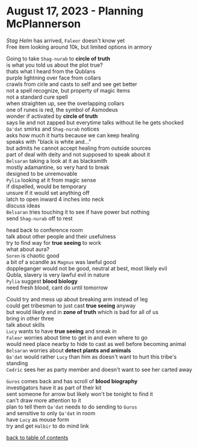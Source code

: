 # August 17, 2023 - Planning McPlannerson

_Stag Helm_ has arrived, `Faleor` doesn't know yet  
Free item looking around 10k, but limited options in armory  

Going to take `Shag-nurab` to **circle of truth**  
is what you told us about the plot true?  
thats what I heard from the Qublans  
purple lightning over face from collars  
crawls from cirle and casts to self and see get better  
not a spell recognize, but property of magic items  
not a standard cure spell  
when straighten up, see the overlapping collars  
one of runes is red, the symbol of Asmodeus  
wonder if activated by **circle of truth**  
says lie and not zapped but everytime talks without lie he gets shocked  
`Qa'dat` smirks and `Shag-nurab` notices  
asks how much it hurts because we can keep healing  
speaks with "black is white and..."  
but admits he cannot accept healing from outside sources  
part of deal with deity and not supposed to speak about it  
`Belsaran` taking a look at it as blacksmith  
mostly adamantine, so very hard to break  
designed to be unremovable  
`Pylia` looking at it from magic sense  
if dispelled, would be temporary  
unsure if it would set anything off  
latch to open inward 4 inches into neck  
discuss ideas  
`Belsaran` tries touching it to see if have power but nothing  
send `Shag-nurab` off to rest  

head back to conference room  
talk about other people and their usefulness  
try to find way for **true seeing** to work  
what about aura?  
`Soren` is chaotic good  
a bit of a scandle as `Magnus` was lawful good  
doppleganger would not be good, neutral at best, most likely evil  
Qubla, slavery is very lawful evil in nature  
`Pylia` suggest **blood biology**  
need fresh blood, cant do until tomorrow  

Could try and mess up about breaking arm instead of leg  
could get tribesman to just cast **true seeing** anyway  
but would likely end in **zone of truth** which is bad for all of us  
bring in other three  
talk about skills  
`Lucy` wants to have **true seeing** and sneak in  
`Faleor` worries about time to get in and even where to go  
would need place nearby to hide to cast as well before becoming animal  
`Belsaran` worries about **detect plants and animals**  
`Qa'dat` would rather `Lucy` than him as doesn't want to hurt this tribe's standing  
`Cedric` sees her as party member and doesn't want to see her carted away  

`Guros` comes back and has scroll of **blood biography**  
investigators have it as part of their kit  
sent someone for arrow but likely won't be tonight to find it  
can't draw more attention to it  
plan to tell them `Qa'dat` needs to do sending to `Guros`  
and sensitive to only `Qa'dat` in room  
have `Lucy` as mouse form  
try and get `Halbir` to do mind link  

[back to table of contents](/sessions/README.md)
